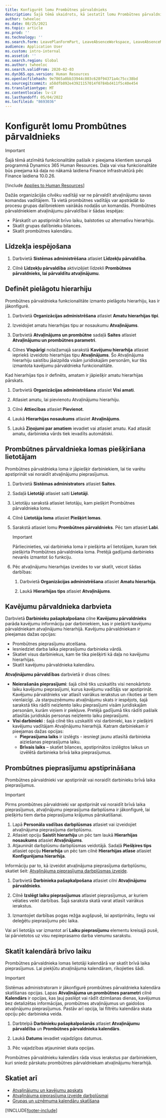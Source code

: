 ```yaml
---
title: Konfigurēt lomu Prombūtnes pārvaldnieks
description: Šajā tēmā skaidrots, kā iestatīt lomu Prombūtnes pārvaldnieks darbinieku atvaļinājuma pārvaldībai.
author: twheeloc
ms.date: 08/25/2021
ms.topic: article
ms.prod: ''
ms.technology: ''
ms.search.form: LeavePlanFormPart, LeaveAbsenceWorkspace, LeaveAbsenceManager
audience: Application User
ms.custom: intro-internal
ms.assetid: ''
ms.search.region: Global
ms.author: twheeloc
ms.search.validFrom: 2020-02-03
ms.dyn365.ops.version: Human Resources
ms.openlocfilehash: 9e7865a0bb33944c803c628f94371a4c75cc38bd
ms.sourcegitcommit: a58dfb892e43921157014f0784bd411f5c40e454
ms.translationtype: MT
ms.contentlocale: lv-LV
ms.lasthandoff: 05/04/2022
ms.locfileid: "8693036"
---
```

# <a name="configure-the-absence-manager-role"></a>Konfigurēt lomu Prombūtnes pārvaldnieks

>[!Important]
>Šajā tēmā atzīmētā funkcionalitāte pašlaik ir pieejama klientiem savrupā programmā Dynamics 365 Human Resources. Daļa vai visa funkcionalitāte būs pieejama kā daļa no nākamā laidiena Finance infrastruktūrā pēc Finance laidiena 10.0.26.

[!include [Applies to Human Resources](../includes/applies-to-hr.md)]

Dažās organizācijās cilvēku vadītāji var ne pārvaldīt atvaļinājumu savas komandas vadītājiem. Tā vietā prombūtnes vadītājs var apstrādāt šo procesu grupas dalībniekiem vairākās nodaļās un komandās. Prombūtnes pārvaldniekiem atvaļinājumu pārvaldībai ir šādas iespējas:

- Pārskatīt un apstiprināt brīvo laiku, balstoties uz alternatīvu hierarhiju.
- Skatīt grupas dalībnieku bilances.
- Skatīt prombūtnes kalendāru.

## <a name="turn-on-the-feature"></a>Līdzekļa iespējošana

1. Darbvietā **Sistēmas administrēšana** atlasiet **Līdzekļu pārvaldība**.

2. Cilnē **Līdzekļu pārvaldība** aktivizējiet līdzekli **Prombūtnes pārvaldnieks, lai pārvaldītu atvaļinājumu**.

## <a name="define-a-custom-hierarchy"></a>Definēt pielāgotu hierarhiju

Prombūtnes pārvaldnieka funkcionalitāte izmanto pielāgotu hierarhiju, kas ir jākonfigurē.

1. Darbvietā **Organizācijas administrēšana** atlasiet **Amatu hierarhijas tipi**.

2. Izveidojiet amatu hierarhijas tipu ar nosaukumu **Atvaļinājums**.

3. Darbvietā **Atvaļinājums un prombūtne** sadaļā **Saites** atlasiet **Atvaļinājumu un prombūtnes parametri**.

4. Cilnes **Vispārīgi** nolaižamajā sarakstā **Kavējumu hierarhija** atlasiet iepriekš izveidoto hierarhijas tipu **Atvaļinājums**. Šo Atvaļinājuma hierarhiju saistību jāaizpilda visām juridiskajām personām, kur tiks izmantota kavējumu pārvaldnieka funkcionalitāte.

Kad hierarhijas tips ir definēts, amatam ir jāpiešķir amatu hierarhijas pārskats.

1. Darbvietā **Organizācijas administrēšana** atlasiet **Visi amati**.

2. Atlasiet amatu, lai pievienotu Atvaļinājumu hierarhiju.

3. Cilnē **Attiecības** atlasiet **Pievienot**.

4. Laukā **Hierarhijas nosaukums** atlasiet **Atvaļinājums**.

5. Laukā **Ziņojumi par amatiem** ievadiet vai atlasiet amatu. Kad atlasāt amatu, darbinieka vārds tiek ievadīts automātiski.

## <a name="assign-the-absence-manager-role-to-a-user"></a>Prombūtnes pārvaldnieka lomas piešķiršana lietotājam

Prombūtnes pārvaldnieka loma ir jāpiešķir darbiniekiem, lai tie varētu apstiprināt vai noraidīt atvaļinājumu pieprasījumus.

1. Darbvietā **Sistēmas administrators** atlasiet **Saites**.

2. Sadaļā **Lietotāji** atlasiet saiti **Lietotāji**.

3. Lietotāju sarakstā atlasiet lietotāju, kam piešķirt Prombūtnes pārvaldnieka lomu.

4. Cilnē **Lietotāja loma** atlasiet **Piešķirt lomas**.

5. Sarakstā atlasiet lomu **Prombūtnes pārvaldnieks**. Pēc tam atlasiet **Labi**.

    > [!IMPORTANT]
    > Pārliecinieties, vai darbinieka loma ir piešķirta arī lietotājam, kuram tiek piešķirta Prombūtnes pārvaldnieka loma. Pretējā gadījumā darbinieks nevarēs izmantot šo funkciju.

6. Pēc atvaļinājumu hierarhijas izveides to var skatīt, veicot šādas darbības:

    1. Darbvietā **Organizācijas administrēšana** atlasiet **Amatu hierarhija**.
    
    2. Laukā **Hierarhijas tips** atlasiet **Atvaļinājums**.

## <a name="absence-manager-workspace"></a>Kavējumu pārvaldnieka darbvieta

Darbvietā **Darbinieku pašapkalpošana** cilne **Kavējumu pārvaldnieks** parāda kavējumu informāciju par darbiniekiem, kas ir piešķirti kavējumu pārvaldniekam atvaļinājumu hierarhijā. Kavējumu pārvaldniekam ir pieejamas dažas opcijas: 
 - Prombūtnes pieprasījumu atcelšana.</br>
 - Iesniedziet darba laika pieprasījumu darbinieka vārdā.</br>
 - Skatiet visus darbiniekus, kam tie tika piešķirti kā daļa no kavējumu hierarhijas.</br>
 - Skatīt kavējumu pārvaldnieka kalendāru.</br>

**Atvaļinājumu pārvaldības** darbvietā ir divas cilnes:
 - **Neierašanās pieprasījumi**: šajā cilnē tiks uzskaitīts visi nenokārtoto laiku kavējumu pieprasījumi, kurus kavējumu vadītājs var apstiprināt. Kavējumu pārvaldnieks var atlasīt vairākus ierakstus un rīkoties ar tiem vienlaicīgi. Ja starpuzņēmumu atvaļinājumu skats ir iespējots, šajā sarakstā tiks rādīti neizlemto laiku pieprasījumi visām juridiskajām personām, kurām viņiem ir piekļuve. Pretējā gadījumā tiks rādīti pašlaik atlasītās juridiskās personas neizlemto laiku pieprasījumi. </br>
 - **Visi darbinieki** : šajā cilnē tiks uzskaitīti visi darbinieki, kas ir piešķirti kavējumu vadītājam Atvaļinājumu hierarhijā. Katram darbiniekam ir pieejamas dažas opcijas:
    - **Pieprasījuma laiks** ir izslēgts - iesniegt jaunu atlasītā darbinieka aiziešanas pieprasījuma laiku.</br>
    - **Brīvais laiks** – skatiet bilances, apstiprinātos izslēgtos laikus un izvēlētā darbinieka brīvā laika pieprasījumus.</br>

## <a name="approve-time-off-requests"></a>Prombūtnes pieprasījumu apstiprināšana

Prombūtnes pārvaldnieki var apstiprināt vai noraidīt darbinieku brīvā laika pieprasījumus. 

> [!IMPORTANT]
> Pirms prombūtnes pārvaldnieki var apstiprināt vai noraidīt brīvā laika pieprasījumus, atvaļinājumu pieprasījuma darbplūsma ir jākonfigurē, lai piešķirtu tiem darba pieprasījuma krājumus pārskatīšanai.
>
> 1. Lapā **Personāla vadības darbplūsmas** atlasiet vai izveidojiet atvaļinājuma pieprasījuma darbplūsmu.
> 2. Atlasiet opciju **Saistīt hierarhiju** un pēc tam laukā **Hierarhijas nosaukums** atlasiet **Atvaļinājums**.
> 3. Atjaunināt darbplūsmu darbplūsmas veidotājā. Sadaļā **Piešķires tips** atlasiet opciju **Hierarhija** un pēc tam cilnē **Hierarhijas atlase** atlasiet **Konfigurējama hierarhija**.
>
> Informāciju par to, kā izveidot atvaļinājuma pieprasījuma darbplūsmu, skatiet šeit: [Atvaļinājuma pieprasījuma darbplūsmas izveide](hr-leave-and-absence-workflow.md).

1. Darbvietā **Darbinieka pašapkalpošana** atlasiet cilni **Atvaļinājumu pārvaldnieks**.

2. Cilnē **Izslēgt laiku pieprasījumus** atlasiet pieprasījumus, ar kuriem vēlaties veikt darbības. Šajā saraksta skatā varat atlasīt vairākus ierakstus.

3. Izmantojiet darbības pogas režģa augšpusē, lai apstiprinātu, liegtu vai deleģētu pieprasījumu pēc laika. 

Vai arī lietotājs var izmantot arī **Laiku pieprasījumu** elementu kreisajā pusē, lai pārvietotos uz visu nepieprasamo darba vienumu sarakstu. 

## <a name="view-time-off-in-the-calendar"></a>Skatīt kalendārā brīvo laiku

Prombūtnes pārvaldnieka lomas lietotāji kalendārā var skatīt brīvā laika pieprasījumus. Lai piekļūtu atvaļinājuma kalendāram, rīkojieties šādi.

> [!IMPORTANT]
> Sistēmas administratoram ir jākonfigurē prombūtnes pārvaldnieka kalendāra skatīšanas opcijas. Lapas **Atvaļinājuma un prombūtnes parametri** cilnē **Kalendārs** ir opcijas, kas ļauj paslēpt vai rādīt dzimšanas dienas, kavējumus bez detalizētas informācijas, prombūtnes atvaļinājumus un gaidošos atvaļinājumu pieprasījumus. Pastāv arī opcija, lai filtrētu kalendāra skata opciju pēc darbinieka veida.

1. Darbtelpā **Darbinieku pašapkalpošanās** atlasiet **Atvaļinājumu pārvaldība** un **Prombūtnes pārvaldnieka kalendārs**.

2. Laukā **Datums** ievadiet vajadzīgos datumus.

3. Pēc vajadzības atjauniniet skata opcijas.

Prombūtnes pārvaldnieku kalendārs rāda visus ierakstus par darbiniekiem, kuri sniedz pārskatu prombūtnes pārvaldniekam atvaļinājumu hierarhijā.

## <a name="see-also"></a>Skatiet arī

- [Atvaļinājumu un kavējumu apskats](hr-leave-and-absence-overview.md)
- [Atvaļinājuma pieprasījuma izveide darbplūsmai](hr-leave-and-absence-workflow.md)
- [Grupas un uzņēmuma kalendāru skatīšana](hr-employee-self-service-calendar.md)

[!INCLUDE[footer-include](../includes/footer-banner.md)]
